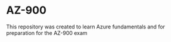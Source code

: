 # AZ-900
This repository was created to learn Azure fundamentals and for preparation for the AZ-900 exam
